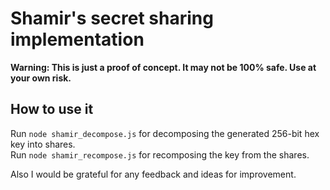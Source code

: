 # Shamir's secret sharing implementation

**Warning: This is just a proof of concept. It may not be 100% safe. Use at your own risk.**

## How to use it
Run `node shamir_decompose.js` for decomposing the generated 256-bit hex key into shares. <br>
Run `node shamir_recompose.js` for recomposing the key from the shares.

Also I would be grateful for any feedback and ideas for improvement.
